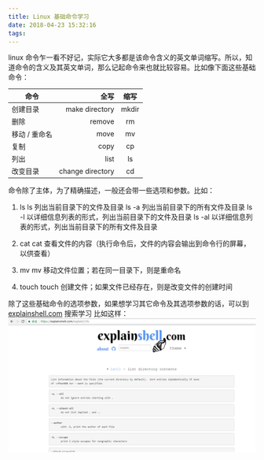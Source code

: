 ```yaml
---
title: Linux 基础命令学习
date: 2018-04-23 15:32:16
tags:
---
```

linux 命令乍一看不好记，实际它大多都是该命令含义的英文单词缩写。所以，知道命令的含义及其英文单词，那么记起命令来也就比较容易。比如像下面这些基础命令：

| 命令            | 全写             |  缩写     |
| --------        | -----:           | :----:    |
| 创建目录        | make directory   |   mkdir   |
| 删除            | remove           |   rm      |
| 移动 / 重命名   | move             |   mv      |
| 复制            | copy             |   cp      |
| 列出            | list             |   ls      |
| 改变目录        | change directory |   cd      |

命令除了主体，为了精确描述，一般还会带一些选项和参数。比如：

1. ls 
   ls 列出当前目录下的文件及目录
   ls -a 列出当前目录下的所有文件及目录
   ls -l 以详细信息列表的形式，列出当前目录下的文件及目录
   ls -al 以详细信息列表的形式，列出当前目录下的所有文件及目录

2. cat
   cat 查看文件的内容（执行命令后，文件的内容会输出到命令行的屏幕，以供查看）

3. mv
   mv 移动文件位置；若在同一目录下，则是重命名
 
4. touch
   touch 创建文件；如果文件已经存在，则是改变文件的创建时间

除了这些基础命令的选项参数，如果想学习其它命令及其选项参数的话，可以到 [explainshell.com](https://explainshell.com/) 搜索学习
比如这样：
![](https://github.com/verajian/verajian.github.io/blob/master/images/20180423-1.png?raw=true)
